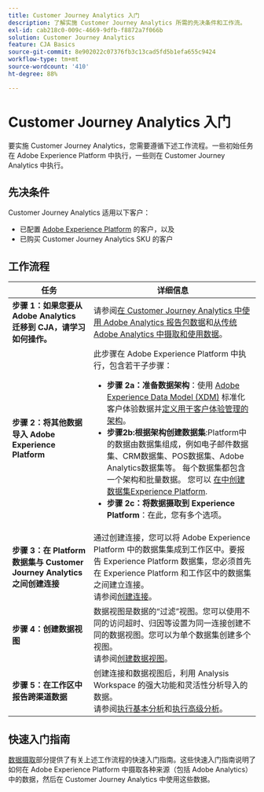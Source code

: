 ```yaml
---
title: Customer Journey Analytics 入门
description: 了解实施 Customer Journey Analytics 所需的先决条件和工作流。
exl-id: cab218c0-009c-4669-9dfb-f8872a7f066b
solution: Customer Journey Analytics
feature: CJA Basics
source-git-commit: 8e902022c07376fb3c13cad5fd5b1efa655c9424
workflow-type: tm+mt
source-wordcount: '410'
ht-degree: 88%

---
```


# Customer Journey Analytics 入门

要实施 Customer Journey Analytics，您需要遵循下述工作流程。一些初始任务在 Adobe Experience Platform 中执行，一些则在 Customer Journey Analytics 中执行。

## 先决条件

Customer Journey Analytics 适用以下客户：

* 已配置 [Adobe Experience Platform](https://www.adobe.com/cn/experience-platform.html) 的客户，以及
* 已购买 Customer Journey Analytics SKU 的客户

## 工作流程

| 任务 | 详细信息 |
| --- | --- |
| **步骤 1：如果您要从 Adobe Analytics 迁移到 CJA，请学习如何操作。** | 请参阅[在 Customer Journey Analytics 中使用 Adobe Analytics 报告包数据](/help/getting-started/aa-vs-cja/aa-data-in-cja.md)和[从传统 Adobe Analytics 中摄取和使用数据](../data-ingestion/analytics.md)。 |
| **步骤 2：将其他数据导入 Adobe Experience Platform** | 此步骤在 Adobe Experience Platform 中执行，包含若干子步骤：<ul><li>**步骤 2a：准备数据架构**：使用 [Adobe Experience Data Model (XDM)](https://experienceleague.adobe.com/docs/experience-platform/xdm/home.html?lang=zh-Hans) 标准化客户体验数据并[定义用于客户体验管理的架构](https://experienceleague.adobe.com/docs/experience-platform/xdm/tutorials/create-schema-ui.html?lang=zh-Hans)。</li><li>**步骤2b:根据架构创建数据集**:Platform中的数据由数据集组成，例如电子邮件数据集、CRM数据集、POS数据集、Adobe Analytics数据集等。 每个数据集都包含一个架构和批量数据。 您可以 [在中创建数据集Experience Platform](https://experienceleague.adobe.com/docs/platform-learn/getting-started-for-data-architects-and-data-engineers/create-datasets.html?lang=zh-Hans).</li><li>**步骤 2c：将数据摄取到 Experience Platform**：在此，您有多个选项。</li></ul> |
| **步骤 3：在 Platform 数据集与 Customer Journey Analytics 之间创建连接** | 通过创建连接，您可以将 Adobe Experience Platform 中的数据集集成到工作区中。要报告 Experience Platform 数据集，您必须首先在 Experience Platform 和工作区中的数据集之间建立连接。<br>请参阅[创建连接](/help/connections/create-connection.md)。 |
| **步骤 4：创建数据视图** | 数据视图是数据的“过滤”视图。您可以使用不同的访问超时、归因等设置为同一连接创建不同的数据视图。您可以为单个数据集创建多个视图。<br>请参阅[创建数据视图](/help/data-views/create-dataview.md)。 |
| **步骤 5：在工作区中报告跨渠道数据** | 创建连接和数据视图后，利用 Analysis Workspace 的强大功能和灵活性分析导入的数据。<br>请参阅[执行基本分析](/help/analysis-workspace/perform-basic-analysis.md)和[执行高级分析](/help/analysis-workspace/perform-adv-analysis.md)。 |

## 快速入门指南

[数据摄取](../data-ingestion/data-ingestion.md)部分提供了有关上述工作流程的快速入门指南。这些快速入门指南说明了如何在 Adobe Experience Platform 中摄取各种来源（包括 Adobe Analytics）中的数据，然后在 Customer Journey Analytics 中使用这些数据。
